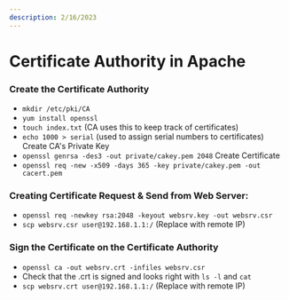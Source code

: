 ```yaml
---
description: 2/16/2023
---
```


# Certificate Authority in Apache

### Create the Certificate Authority

* `mkdir /etc/pki/CA`
* `yum install openssl`
* `touch index.txt` (CA uses this to keep track of certificates)
* `echo 1000 > serial` (used to assign serial numbers to certificates) Create CA's Private Key
* `openssl genrsa -des3 -out private/cakey.pem 2048` Create Certificate
* `openssl req -new -x509 -days 365 -key private/cakey.pem -out cacert.pem`

### Creating Certificate Request & Send from Web Server:

* `openssl req -newkey rsa:2048 -keyout websrv.key -out websrv.csr`
* `scp websrv.csr user@192.168.1.1:/` (Replace with remote IP)

### Sign the Certificate on the Certificate Authority

* `openssl ca -out websrv.crt -infiles websrv.csr`
* Check that the .crt is signed and looks right with `ls -l` and `cat`
* `scp websrv.crt user@192.168.1.1:/` (Replace with remote IP)
